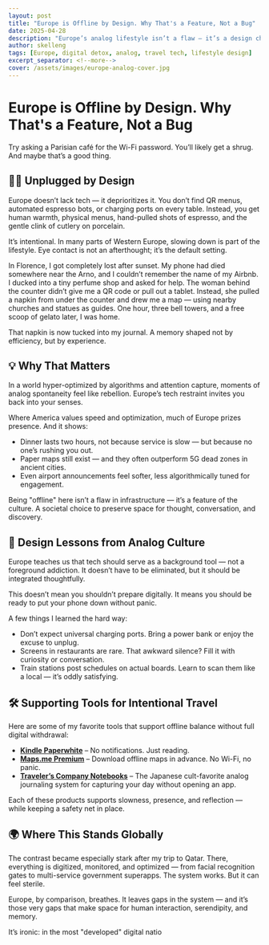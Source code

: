 ```yaml
---
layout: post
title: "Europe is Offline by Design. Why That's a Feature, Not a Bug"
date: 2025-04-28
description: "Europe’s analog lifestyle isn’t a flaw — it’s a design choice. Here’s how slow tech can help you reconnect."
author: skelleng
tags: [Europe, digital detox, analog, travel tech, lifestyle design]
excerpt_separator: <!--more-->
cover: /assets/images/europe-analog-cover.jpg
---
```


# Europe is Offline by Design. Why That's a Feature, Not a Bug

Try asking a Parisian café for the Wi-Fi password. You’ll likely get a shrug. And maybe that’s a good thing.

<!--more-->

## 🧘‍♂️ Unplugged by Design

Europe doesn’t lack tech — it deprioritizes it. You don’t find QR menus, automated espresso bots, or charging ports on every table. Instead, you get human warmth, physical menus, hand-pulled shots of espresso, and the gentle clink of cutlery on porcelain.

It’s intentional. In many parts of Western Europe, slowing down is part of the lifestyle. Eye contact is not an afterthought; it’s the default setting.

In Florence, I got completely lost after sunset. My phone had died somewhere near the Arno, and I couldn’t remember the name of my Airbnb. I ducked into a tiny perfume shop and asked for help. The woman behind the counter didn’t give me a QR code or pull out a tablet. Instead, she pulled a napkin from under the counter and drew me a map — using nearby churches and statues as guides. One hour, three bell towers, and a free scoop of gelato later, I was home.

That napkin is now tucked into my journal. A memory shaped not by efficiency, but by experience.

## 💡 Why That Matters

In a world hyper-optimized by algorithms and attention capture, moments of analog spontaneity feel like rebellion. Europe’s tech restraint invites you back into your senses.

Where America values speed and optimization, much of Europe prizes presence. And it shows:

- Dinner lasts two hours, not because service is slow — but because no one’s rushing you out.
- Paper maps still exist — and they often outperform 5G dead zones in ancient cities.
- Even airport announcements feel softer, less algorithmically tuned for engagement.

Being "offline" here isn’t a flaw in infrastructure — it’s a feature of the culture. A societal choice to preserve space for thought, conversation, and discovery.

## 📱 Design Lessons from Analog Culture

Europe teaches us that tech should serve as a background tool — not a foreground addiction. It doesn’t have to be eliminated, but it should be integrated thoughtfully.

This doesn’t mean you shouldn’t prepare digitally. It means you should be ready to put your phone down without panic.

A few things I learned the hard way:

- Don’t expect universal charging ports. Bring a power bank or enjoy the excuse to unplug.
- Screens in restaurants are rare. That awkward silence? Fill it with curiosity or conversation.
- Train stations post schedules on actual boards. Learn to scan them like a local — it’s oddly satisfying.

## 🛠️ Supporting Tools for Intentional Travel

Here are some of my favorite tools that support offline balance without full digital withdrawal:

- **[Kindle Paperwhite](https://amzn.to/your-affiliate-link)** – No notifications. Just reading.
- **[Maps.me Premium](https://maps.me)** – Download offline maps in advance. No Wi-Fi, no panic.
- **[Traveler’s Company Notebooks](https://www.travelers-company.com)** – The Japanese cult-favorite analog journaling system for capturing your day without opening an app.

Each of these products supports slowness, presence, and reflection — while keeping a safety net in place.

## 🌍 Where This Stands Globally

The contrast became especially stark after my trip to Qatar. There, everything is digitized, monitored, and optimized — from facial recognition gates to multi-service government superapps. The system works. But it can feel sterile.

Europe, by comparison, breathes. It leaves gaps in the system — and it’s those very gaps that make space for human interaction, serendipity, and memory.

It’s ironic: in the most "developed" digital natio

